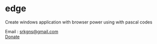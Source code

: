 # edge
Create windows application with browser power using with pascal codes

Email : srkgns@gmail.com <br>
<a href="">Donate</a>
